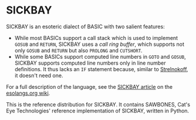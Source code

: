 SICKBAY
=======

SICKBAY is an esoteric dialect of BASIC with two salient features:

*   While most BASICs support a call stack which is used to implement `GOSUB`
    and `RETURN`, SICKBAY uses a _call ring buffer_, which supports not only
    `GOSUB` and `RETURN` but also `PROLONG` and `CUTSHORT`.
*   While some BASICs support computed line numbers in `GOTO` and `GOSUB`,
    SICKBAY supports computed line numbers only in line number definitions.
    It thus lacks an `IF` statement because, similar to [Strelnokoff][], it
    doesn't need one.

For a full description of the language, see the [SICKBAY article][] on the
[esolangs.org wiki][].

This is the reference distribution for SICKBAY.  It contains SAWBONES,
Cat's Eye Technologies' reference implementation of SICKBAY, written in
Python.

[Strelnokoff]: http://catseye.tc/projects/strelnokoff/
[SICKBAY article]: http://esolangs.org/wiki/SICKBAY
[esolangs.org wiki]: http://esolangs.org/wiki/
